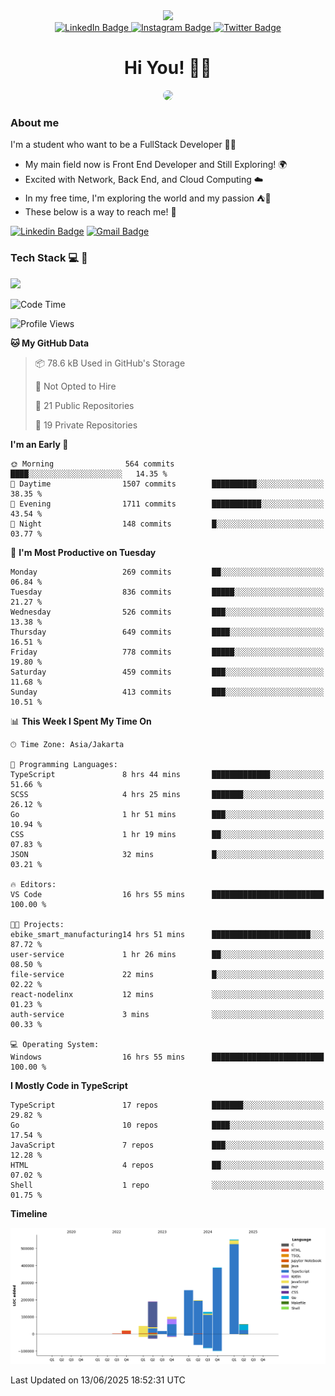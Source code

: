 <div>
  <div id="header" align="center">
      <img src="https://media.giphy.com/media/nFLW7PNGgN3lI68rdv/giphy.gif" width="100"/>
      <div id="badges" style="margin-bottom:20px">
        <a href="https://www.linkedin.com/in/daffaputranarendra/">
          <img src="https://img.shields.io/badge/LinkedIn-blue?style=for-the-badge&logo=linkedin&logoColor=white" alt="LinkedIn Badge"/>
        </a>
        <a href="https://www.instagram.com/daffadon_/">
          <img src="https://img.shields.io/badge/Instagram-E4405F?style=for-the-badge&logo=instagram&logoColor=white" alt="Instagram Badge"/>
        </a>
        <a href="https://twitter.com/daffadon_">
          <img src="https://img.shields.io/badge/Twitter-blue?style=for-the-badge&logo=twitter&logoColor=white" alt="Twitter Badge"/>
        </a>
      </div>
    <h1>Hi You! 🙌🙌</h1>
    <img src="https://media.giphy.com/media/rJsMvyk7AHHiW9qKLM/giphy.gif" height=200 style="border-radius:10px" />
  </div>
</div>

### About me

I'm a student who want to be a FullStack Developer 🧑‍💻

- My main field now is Front End Developer and Still Exploring! 🌍
- Excited with Network, Back End, and Cloud Computing ☁️
- In my free time, I'm exploring the world and my passion ⛺🍵
- These below is a way to reach me! 🏃

[![Linkedin Badge](https://skillicons.dev/icons?i=linkedin)](https://www.linkedin.com/in/daffaputranarendra/)
[![Gmail Badge](https://skillicons.dev/icons?i=gmail)](https://mail.google.com/mail/?view=cm&fs=1&to=daffaputranarendra9@gmail.com)

### Tech Stack 💻 📘

<img src="https://skillicons.dev/icons?i=java,html,css,javascript,typescript,golang,react,next,express,vite,tailwind,mui,prisma,mongodb,mysql,firebase,jest,git,jenkins,docker,kubernetes,github,postman,prometheus,grafana,gcp,vscode,arch,&perline=9"/>

<!--START_SECTION:waka-->
![Code Time](http://img.shields.io/badge/Code%20Time-16%20hrs%2055%20mins-blue)

![Profile Views](http://img.shields.io/badge/Profile%20Views-0-blue)

**🐱 My GitHub Data** 

> 📦 78.6 kB Used in GitHub's Storage 
 > 
> 🚫 Not Opted to Hire
 > 
> 📜 21 Public Repositories 
 > 
> 🔑 19 Private Repositories 
 > 
**I'm an Early 🐤** 

```text
🌞 Morning                564 commits         ████░░░░░░░░░░░░░░░░░░░░░   14.35 % 
🌆 Daytime                1507 commits        ██████████░░░░░░░░░░░░░░░   38.35 % 
🌃 Evening                1711 commits        ███████████░░░░░░░░░░░░░░   43.54 % 
🌙 Night                  148 commits         █░░░░░░░░░░░░░░░░░░░░░░░░   03.77 % 
```
📅 **I'm Most Productive on Tuesday** 

```text
Monday                   269 commits         ██░░░░░░░░░░░░░░░░░░░░░░░   06.84 % 
Tuesday                  836 commits         █████░░░░░░░░░░░░░░░░░░░░   21.27 % 
Wednesday                526 commits         ███░░░░░░░░░░░░░░░░░░░░░░   13.38 % 
Thursday                 649 commits         ████░░░░░░░░░░░░░░░░░░░░░   16.51 % 
Friday                   778 commits         █████░░░░░░░░░░░░░░░░░░░░   19.80 % 
Saturday                 459 commits         ███░░░░░░░░░░░░░░░░░░░░░░   11.68 % 
Sunday                   413 commits         ███░░░░░░░░░░░░░░░░░░░░░░   10.51 % 
```


📊 **This Week I Spent My Time On** 

```text
🕑︎ Time Zone: Asia/Jakarta

💬 Programming Languages: 
TypeScript               8 hrs 44 mins       █████████████░░░░░░░░░░░░   51.66 % 
SCSS                     4 hrs 25 mins       ███████░░░░░░░░░░░░░░░░░░   26.12 % 
Go                       1 hr 51 mins        ███░░░░░░░░░░░░░░░░░░░░░░   10.94 % 
CSS                      1 hr 19 mins        ██░░░░░░░░░░░░░░░░░░░░░░░   07.83 % 
JSON                     32 mins             █░░░░░░░░░░░░░░░░░░░░░░░░   03.21 % 

🔥 Editors: 
VS Code                  16 hrs 55 mins      █████████████████████████   100.00 % 

🐱‍💻 Projects: 
ebike_smart_manufacturing14 hrs 51 mins      ██████████████████████░░░   87.72 % 
user-service             1 hr 26 mins        ██░░░░░░░░░░░░░░░░░░░░░░░   08.50 % 
file-service             22 mins             █░░░░░░░░░░░░░░░░░░░░░░░░   02.22 % 
react-nodelinx           12 mins             ░░░░░░░░░░░░░░░░░░░░░░░░░   01.23 % 
auth-service             3 mins              ░░░░░░░░░░░░░░░░░░░░░░░░░   00.33 % 

💻 Operating System: 
Windows                  16 hrs 55 mins      █████████████████████████   100.00 % 
```

**I Mostly Code in TypeScript** 

```text
TypeScript               17 repos            ███████░░░░░░░░░░░░░░░░░░   29.82 % 
Go                       10 repos            ████░░░░░░░░░░░░░░░░░░░░░   17.54 % 
JavaScript               7 repos             ███░░░░░░░░░░░░░░░░░░░░░░   12.28 % 
HTML                     4 repos             ██░░░░░░░░░░░░░░░░░░░░░░░   07.02 % 
Shell                    1 repo              ░░░░░░░░░░░░░░░░░░░░░░░░░   01.75 % 
```



**Timeline**

![Lines of Code chart](https://raw.githubusercontent.com/Daffadon/Daffadon/main/assets/bar_graph.png)


 Last Updated on 13/06/2025 18:52:31 UTC
<!--END_SECTION:waka-->
